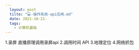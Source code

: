 ```yaml
---
  layout: post
  tilte: "💻-操作系统-api应用.md"
  date: 2021-10-21-
  tags: 
    - 计算机基础
---
```

  1.录屏  直播原理调用录屏api
2.调用时间 API
3.地理定位
4.网络抓包

